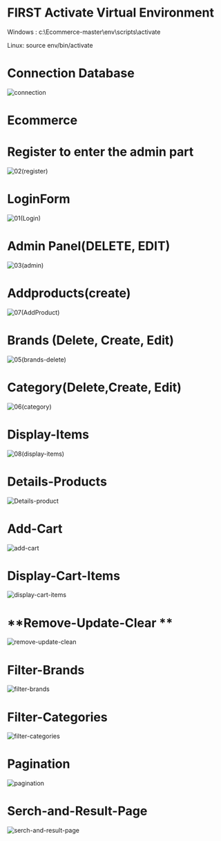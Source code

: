 # FIRST Activate Virtual Environment
Windows : c:\Ecommerce-master\env\scripts\activate

Linux: source env/bin/activate

# **Connection Database**
![connection](https://user-images.githubusercontent.com/76247835/147994582-fdf2086c-b4ca-4e71-bb59-c94385cdf11a.png)



# Ecommerce

# **Register  to enter the admin part** 
![02(register)](https://user-images.githubusercontent.com/76247835/132421675-630359dd-9869-4726-90e2-b80bcf6ed285.png)


# **LoginForm**
![01(Login)](https://user-images.githubusercontent.com/76247835/132423066-a4c93ce4-531f-4d5d-b660-a6bbbdbc9e2c.png)


# **Admin Panel(DELETE, EDIT)**
![03(admin)](https://user-images.githubusercontent.com/76247835/132421975-32d3ae5f-30ef-4d86-b50b-49871312624c.png)


# **Addproducts(create)**
![07(AddProduct)](https://user-images.githubusercontent.com/76247835/132422253-4b784fbb-eb57-41dd-948a-af8cdd605452.png)


# **Brands (Delete, Create, Edit)**
![05(brands-delete)](https://user-images.githubusercontent.com/76247835/132422310-cae25f5e-8475-4b15-a06f-e2d855ce8d1c.png)


# **Category(Delete,Create, Edit)**
![06(category)](https://user-images.githubusercontent.com/76247835/132422428-ec3fddd7-c196-4113-8135-a9e3034f2aa0.png)


# **Display-Items**
![08(display-items)](https://user-images.githubusercontent.com/76247835/132588631-3a25f9b8-7c62-4222-8f60-5f4374cd7bcd.png)


# **Details-Products**
![Details-product](https://user-images.githubusercontent.com/76247835/147867919-53ea7d6a-e0a7-4e28-b57b-4f25369691c1.png)




# **Add-Cart**

![add-cart](https://user-images.githubusercontent.com/76247835/147867953-1ecf87b9-002c-4068-b98e-da430bfeb1e2.png)




# **Display-Cart-Items**

![display-cart-items](https://user-images.githubusercontent.com/76247835/147867960-26518de3-6e51-4a7d-9153-4a5785c3f56f.png)




# **Remove-Update-Clear **

![remove-update-clean](https://user-images.githubusercontent.com/76247835/147867984-2d7868cf-4aa7-4ff3-9931-788a25c7f597.png)




# **Filter-Brands**

![filter-brands](https://user-images.githubusercontent.com/76247835/147868008-081a0643-7687-43f4-afb0-dbd3d2005534.png)




# **Filter-Categories**

![filter-categories](https://user-images.githubusercontent.com/76247835/147868022-e456c59b-1202-45c8-b442-8a8fc8819a71.png)




# **Pagination**

![pagination](https://user-images.githubusercontent.com/76247835/147868034-ee3cea50-62ec-44df-982c-1cf0ebab0d37.png)




# **Serch-and-Result-Page**

![serch-and-result-page](https://user-images.githubusercontent.com/76247835/147868102-582abff0-2a47-44cc-9e0e-4a58701b3aad.png)



